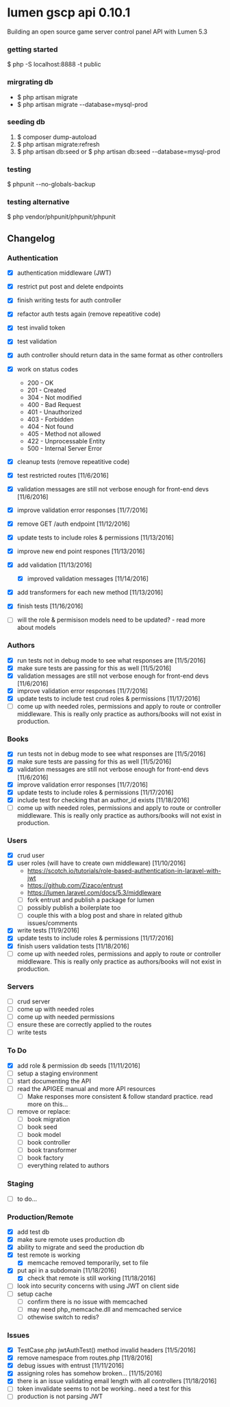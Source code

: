 # lumen gscp api 0.10.1
Building an open source game server control panel API with Lumen 5.3

### getting started
$ php -S localhost:8888 -t public

### mirgrating db
- $ php artisan migrate
- $ php artisan migrate --database=mysql-prod

### seeding db
1. $ composer dump-autoload
2. $ php artisan migrate:refresh
3. $ php artisan db:seed or $ php artisan db:seed --database=mysql-prod

### testing
$ phpunit --no-globals-backup

### testing alternative
$ php vendor/phpunit/phpunit/phpunit

## Changelog

### Authentication
- [x] authentication middleware (JWT)
- [x] restrict put post and delete endpoints
- [x] finish writing tests for auth controller	
- [x] refactor auth tests again (remove repeatitive code)
- [x] test invalid token	
- [x] test validation
- [x] auth controller should return data in the same format as other controllers
- [x] work on status codes
	- 200 - OK
	- 201 - Created
	- 304 - Not modified
	- 400 - Bad Request
	- 401 - Unauthorized
	- 403 - Forbidden
	- 404 - Not found		
	- 405 - Method not allowed
	- 422 - Unprocessable Entity
	- 500 - Internal Server Error
- [x] cleanup tests (remove repeatitive code)
- [x] test restricted routes [11/6/2016]
- [x] validation messages are still not verbose enough for front-end devs [11/6/2016]
- [x] improve validation error responses [11/7/2016]
- [x] remove GET /auth endpoint [11/12/2016]
- [x] update tests to include roles & permissions [11/13/2016]
- [x] improve new end point respones [11/13/2016]
- [x] add validation [11/13/2016]
	- [x] improved validation messages [11/14/2016]
- [x] add transformers for each new method [11/13/2016]
- [x] finish tests [11/16/2016]
- [ ] will the role & permisison models need to be updated? - read more about models


### Authors
- [x] run tests not in debug mode to see what responses are [11/5/2016]
- [x] make sure tests are passing for this as well	[11/5/2016]
- [x] validation messages are still not verbose enough for front-end devs 
[11/6/2016]
- [x] improve validation error responses [11/7/2016]
- [x] update tests to include test crud roles & permissions [11/17/2016]
- [ ] come up with needed roles, permissions and apply to route or controller middleware.  This is really only practice as authors/books will not exist in production.

### Books
- [x] run tests not in debug mode to see what responses are [11/5/2016]
- [x] make sure tests are passing for this as well	[11/5/2016]
- [x] validation messages are still not verbose enough for front-end devs [11/6/2016]
- [x] improve validation error responses [11/7/2016]
- [x] update tests to include roles & permissions [11/17/2016]
- [x] include test for checking that an author_id exists [11/18/2016]
- [ ] come up with needed roles, permissions and apply to route or controller middleware.  This is really only practice as authors/books will not exist in production.

### Users
- [x] crud user
- [x] user roles (will have to create own middleware) [11/10/2016]
	- https://scotch.io/tutorials/role-based-authentication-in-laravel-with-jwt
	- https://github.com/Zizaco/entrust
	- https://lumen.laravel.com/docs/5.3/middleware
	- [ ] fork entrust and publish a package for lumen
	- [ ] possibly publish a boilerplate too
	- [ ] couple this with a blog post and share in related github issues/comments
- [x] write tests [11/9/2016]
- [x] update tests to include roles & permissions [11/17/2016]
- [x] finish users validation tests [11/18/2016]
- [ ] come up with needed roles, permissions and apply to route or controller middleware.  This is really only practice as authors/books will not exist in production.

### Servers
- [ ] crud server
- [ ] come up with needed roles
- [ ] come up with needed permissions
- [ ] ensure these are correctly applied to the routes
- [ ] write tests

### To Do
- [x] add role & permission db seeds [11/11/2016]
- [ ] setup a staging environment
- [ ] start documenting the API
- [ ] read the APIGEE manual and more API resources
	- [ ] Make responses more consistent & follow standard practice.  read more on this...
- [ ] remove or replace:
	- [ ] book migration
	- [ ] book seed
	- [ ] book model
	- [ ] book controller
	- [ ] book transformer
	- [ ] book factory
	- [ ] everything related to authors

### Staging
- [ ] to do...

### Production/Remote
- [x] add test db
- [x] make sure remote uses production db
- [x] ability to migrate and seed the production db
- [x] test remote is working
	- [x] memcache removed temporarily, set to file
- [x] put api in a subdomain [11/18/2016]	
	- [x] check that remote is still working [11/18/2016]	
- [ ] look into security concerns with using JWT on client side
- [ ] setup cache
	- [ ] confirm there is no issue with memcached 
	- [ ] may need php_memcache.dll and memcached service		
	- [ ] othewise switch to redis?	

### Issues
- [x] TestCase.php jwtAuthTest() method invalid headers [11/5/2016]
- [x] remove namespace from routes.php [11/8/2016]
- [x] debug issues with entrust [11/11/2016]
- [x] assigning roles has somehow broken... [11/15/2016]
- [x] there is an issue validating email length with all controllers [11/18/2016]
- [ ] token invalidate seems to not be working.. need a test for this
- [ ] production is not parsing JWT
